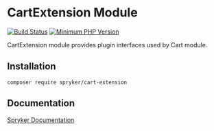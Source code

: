 # CartExtension Module
[![Build Status](https://travis-ci.org/spryker/cart-extension.svg)](https://travis-ci.org/spryker/cart-extension)
[![Minimum PHP Version](https://img.shields.io/badge/php-%3E%3D%207.3-8892BF.svg)](https://php.net/)

CartExtension module provides plugin interfaces used by Cart module.

## Installation

```
composer require spryker/cart-extension
```

## Documentation

[Spryker Documentation](https://academy.spryker.com/developing_with_spryker/module_guide/modules.html)

